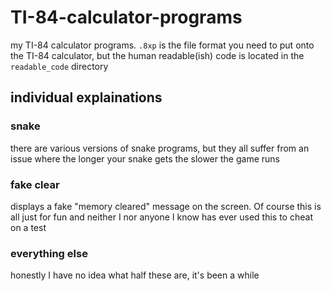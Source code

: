 # TI-84-calculator-programs
my TI-84 calculator programs. `.8xp` is the file format you need to put onto the TI-84 calculator, but the human readable(ish) code is located in the `readable_code` directory

## individual explainations

### snake
there are various versions of snake programs, but they all suffer from an issue where the longer your snake gets the slower the game runs

### fake clear
displays a fake "memory cleared" message on the screen. Of course this is all just for fun and neither I nor anyone I know has ever used this to cheat on a test

### everything else
honestly I have no idea what half these are, it's been a while
